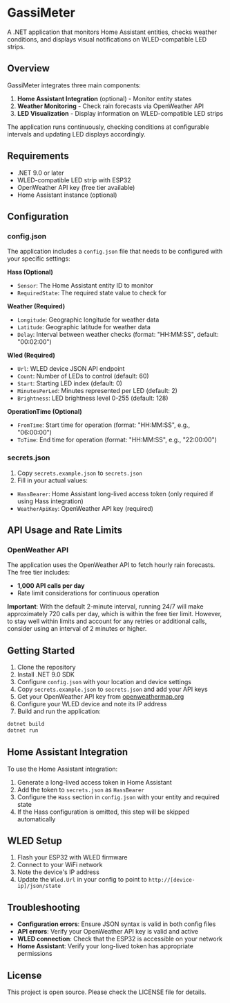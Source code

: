 # GassiMeter

A .NET application that monitors Home Assistant entities, checks weather conditions, and displays visual notifications on WLED-compatible LED strips.

## Overview

GassiMeter integrates three main components:
1. **Home Assistant Integration** (optional) - Monitor entity states
2. **Weather Monitoring** - Check rain forecasts via OpenWeather API
3. **LED Visualization** - Display information on WLED-compatible LED strips

The application runs continuously, checking conditions at configurable intervals and updating LED displays accordingly.

## Requirements

- .NET 9.0 or later
- WLED-compatible LED strip with ESP32
- OpenWeather API key (free tier available)
- Home Assistant instance (optional)

## Configuration

### config.json

The application includes a `config.json` file that needs to be configured with your specific settings:

**Hass (Optional)**
- `Sensor`: The Home Assistant entity ID to monitor
- `RequiredState`: The required state value to check for

**Weather (Required)**
- `Longitude`: Geographic longitude for weather data
- `Latitude`: Geographic latitude for weather data  
- `Delay`: Interval between weather checks (format: "HH:MM:SS", default: "00:02:00")

**Wled (Required)**
- `Url`: WLED device JSON API endpoint
- `Count`: Number of LEDs to control (default: 60)
- `Start`: Starting LED index (default: 0)
- `MinutesPerLed`: Minutes represented per LED (default: 2)
- `Brightness`: LED brightness level 0-255 (default: 128)

**OperationTime (Optional)**
- `FromTime`: Start time for operation (format: "HH:MM:SS", e.g., "06:00:00")
- `ToTime`: End time for operation (format: "HH:MM:SS", e.g., "22:00:00")

### secrets.json

1. Copy `secrets.example.json` to `secrets.json`
2. Fill in your actual values:

- `HassBearer`: Home Assistant long-lived access token (only required if using Hass integration)
- `WeatherApiKey`: OpenWeather API key (required)

## API Usage and Rate Limits

### OpenWeather API

The application uses the OpenWeather API to fetch hourly rain forecasts. The free tier includes:
- **1,000 API calls per day**
- Rate limit considerations for continuous operation

**Important**: With the default 2-minute interval, running 24/7 will make approximately 720 calls per day, which is within the free tier limit. However, to stay well within limits and account for any retries or additional calls, consider using an interval of 2 minutes or higher.

## Getting Started

1. Clone the repository
2. Install .NET 9.0 SDK
3. Configure `config.json` with your location and device settings
4. Copy `secrets.example.json` to `secrets.json` and add your API keys
5. Get your OpenWeather API key from [openweathermap.org](https://openweathermap.org/api)
6. Configure your WLED device and note its IP address
7. Build and run the application:

```bash
dotnet build
dotnet run
```

## Home Assistant Integration

To use the Home Assistant integration:

1. Generate a long-lived access token in Home Assistant
2. Add the token to `secrets.json` as `HassBearer`
3. Configure the `Hass` section in `config.json` with your entity and required state
4. If the Hass configuration is omitted, this step will be skipped automatically

## WLED Setup

1. Flash your ESP32 with WLED firmware
2. Connect to your WiFi network
3. Note the device's IP address
4. Update the `Wled.Url` in your config to point to `http://[device-ip]/json/state`

## Troubleshooting

- **Configuration errors**: Ensure JSON syntax is valid in both config files
- **API errors**: Verify your OpenWeather API key is valid and active
- **WLED connection**: Check that the ESP32 is accessible on your network
- **Home Assistant**: Verify your long-lived token has appropriate permissions

## License

This project is open source. Please check the LICENSE file for details.
